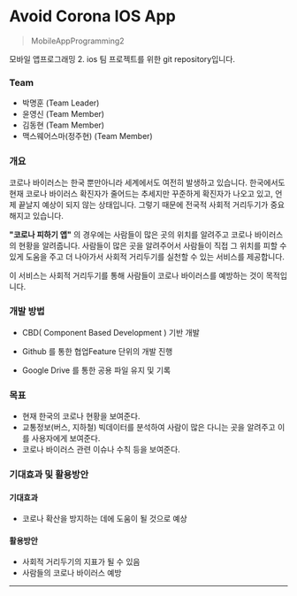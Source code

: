 # Avoid Corona IOS App

> MobileAppProgramming2

모바일 앱프로그래밍 2. ios 팀 프로젝트를 위한 git repository입니다.

### Team

* 박명훈 (Team Leader)
* 윤영신 (Team Member)
* 김동현 (Team Member)
* 맥스웨어스마(정주현) (Team Member)



### 개요

코로나 바이러스는 한국 뿐만아니라 세계에서도 여전히 발생하고 있습니다. 한국에서도 현재 코로나 바이러스 확진자가 줄어드는 추세지만 꾸준하게 확진자가 나오고 있고, 언제 끝날지 예상이 되지 않는 상태입니다. 그렇기 때문에 전국적 사회적 거리두기가 중요해지고 있습니다. 

**"코로나 피하기 앱"** 의 경우에는 사람들이 많은 곳의 위치를 알려주고 코로나 바이러스의 현황을 알려줍니다. 사람들이 많은 곳을 알려주어서 사람들이 직접 그 위치를 피할 수 있게 도움을 주고 더 나아가서 사회적 거리두기를 실천할 수 있는 서비스를 제공합니다.

이 서비스는 사회적 거리두기를 통해 사람들이 코로나 바이러스를 예방하는 것이 목적입니다.



### 개발 방법

- CBD( Component Based Development ) 기반 개발

- Github 를 통한 협업Feature 단위의 개발 진행
- Google Drive 를 통한 공용 파일 유지 및 기록



### 목표

- 현재 한국의 코로나 현황을 보여준다.
- 교통정보(버스, 지하철) 빅데이터를 분석하여 사람이 많은 다니는 곳을 알려주고 이를 사용자에게 보여준다.
- 코로나 바이러스 관련 이슈나 수칙 등을 보여준다.



### 기대효과 및 활용방안

#### 기대효과

- 코로나 확산을 방지하는 데에 도움이 될 것으로 예상

#### 활용방안

- 사회적 거리두기의 지표가 될 수 있음
- 사람들의 코로나 바이러스 예방



---

